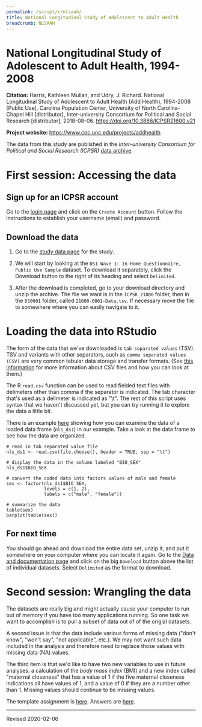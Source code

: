 ```yaml
---
permalink: /script/r/nlsaah/
title: National Longitudinal Study of Adolescent to Adult Health
breadcrumb: NLSAAH
---
```


# National Longitudinal Study of Adolescent to Adult Health, 1994-2008

**Citation:** Harris, Kathleen Mullan, and Udry, J. Richard. National Longitudinal Study of Adolescent to Adult Health (Add Health), 1994-2008 \[Public Use\]. Carolina Population Center, University of North Carolina-Chapel Hill \[distributor\], Inter-university Consortium for Political and Social Research \[distributor\], 2018-08-06. <https://doi.org/10.3886/ICPSR21600.v21>

**Project website:** <https://www.cpc.unc.edu/projects/addhealth>

The data from this study are published in the *Inter-university Consortium for Political and Social Research (ICPSR)* [data archive](https://www.icpsr.umich.edu/icpsrweb/).  

# First session: Accessing the data

## Sign up for an ICPSR account

Go to the [login page](https://www.icpsr.umich.edu/rpxlogin) and click on the `Create Account` button.  Follow the instructions to establish your username (email) and password.

## Download the data

1. Go to the [study data page](https://www.icpsr.umich.edu/icpsrweb/ICPSR/studies/21600/datadocumentation) for the study.

2. We will start by looking at the `DS1 Wave 1: In-Home Questionnaire, Public Use Sample` dataset. To download it separately, click the Download button to the right of its heading and select `Delimited`. 

3. After the download is completed, go to your download directory and unzip the archive. The file we want is in the `ICPSR_21800` folder, then in the `DS0001` folder, called `21600-0001-Data.tsv`.  If necessary move the file to somewhere where you can easily navigate to it.

# Loading the data into RStudio

The form of the data that we've downloaded is `tab separated values` (TSV).  TSV and variants with other separators, such as `comma separated values (CSV)` are very common tabular data storage and transfer formats.  (See [this information](https://heardlibrary.github.io/digital-scholarship/script/python/inout/#csv-files) for more information about CSV files and how you can look at them.)

The R `read.csv` function can be used to read fielded text files with delimeters other than comma if the separator is indicated.  The tab character that's used as a delimeter is indicated as "\t".  The rest of this script uses syntax that we haven't discussed yet, but you can try running it to explore the data a little bit.

There is an example [here](https://heardlibrary.github.io/digital-scholarship/script/r/structures/#data-frames) showing how you can examine the data of a loaded data frame (`nls_ds1`) in our example.  Take a look at the data frame to see how the data are organized.

```
# read in tab separated value file
nls_ds1 <- read.csv(file.choose(), header = TRUE, sep = "\t")

# display the data in the column labeled "BIO_SEX"
nls_ds1$BIO_SEX

# convert the coded data into factors values of male and female
sex <- factor(nls_ds1$BIO_SEX,
              levels = c(1, 2),
              labels = c("male", "female"))

# summarize the data
table(sex)
barplot(table(sex))
```

## For next time

You should go ahead and download the entire data set, unzip it, and put it somewhere on your computer where you can locate it again.  Go to the [Data and documentation page](https://www.icpsr.umich.edu/icpsrweb/ICPSR/studies/21600/datadocumentation) and click on the big `Download` button above the list of individual datasets.  Select `Delimited` as the format to download.

# Second session: Wrangling the data

The datasets are really big and might actually cause your computer to run out of memory if you have too many applications running. So one task we want to accomplish is to pull a subset of data out of of the origial datasets.

A second issue is that the data include various forms of missing data ("don't know", "won't say", "not applicable", etc.). We may not want such data included in the analysis and therefore need to replace those values with missing data (NA) values.

The third item is that we'd like to have two new variables to use in future analyses: a calculation of the *body mass index* (BMI) and a new index called "maternal closeness" that has a value of 1 if the five maternal closeness indications all have values of 1, and a value of 0 if they are a number other than 1. Missing values should continue to be missing values.

The template assignment is [here](https://github.com/HeardLibrary/digital-scholarship/blob/master/code/r/wrangle-nls.R). Answers are [here](https://github.com/HeardLibrary/digital-scholarship/blob/master/code/r/wrangle-nls-answers.R).

----
Revised 2020-02-06
